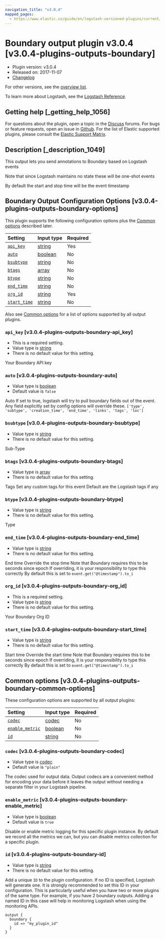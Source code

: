 ```yaml
---
navigation_title: "v3.0.4"
mapped_pages:
  - https://www.elastic.co/guide/en/logstash-versioned-plugins/current/v3.0.4-plugins-outputs-boundary.html
---
```


# Boundary output plugin v3.0.4 [v3.0.4-plugins-outputs-boundary]

* Plugin version: v3.0.4
* Released on: 2017-11-07
* [Changelog](https://github.com/logstash-plugins/logstash-output-boundary/blob/v3.0.4/CHANGELOG.md)

For other versions, see the [overview list](output-boundary-index.md).

To learn more about Logstash, see the [Logstash Reference](https://www.elastic.co/guide/en/logstash/current/index.html).

## Getting help [_getting_help_1056]

For questions about the plugin, open a topic in the [Discuss](http://discuss.elastic.co) forums. For bugs or feature requests, open an issue in [Github](https://github.com/logstash-plugins/logstash-output-boundary). For the list of Elastic supported plugins, please consult the [Elastic Support Matrix](https://www.elastic.co/support/matrix#matrix_logstash_plugins).

## Description [_description_1049]

This output lets you send annotations to Boundary based on Logstash events

Note that since Logstash maintains no state these will be one-shot events

By default the start and stop time will be the event timestamp

## Boundary Output Configuration Options [v3.0.4-plugins-outputs-boundary-options]

This plugin supports the following configuration options plus the [Common options](v3-0-4-plugins-outputs-boundary.md#v3.0.4-plugins-outputs-boundary-common-options) described later.

| Setting | Input type | Required |
| :- | :- | :- |
| [`api_key`](v3-0-4-plugins-outputs-boundary.md#v3.0.4-plugins-outputs-boundary-api_key) | [string](/lsr/value-types.md#string) | Yes |
| [`auto`](v3-0-4-plugins-outputs-boundary.md#v3.0.4-plugins-outputs-boundary-auto) | [boolean](/lsr/value-types.md#boolean) | No |
| [`bsubtype`](v3-0-4-plugins-outputs-boundary.md#v3.0.4-plugins-outputs-boundary-bsubtype) | [string](/lsr/value-types.md#string) | No |
| [`btags`](v3-0-4-plugins-outputs-boundary.md#v3.0.4-plugins-outputs-boundary-btags) | [array](/lsr/value-types.md#array) | No |
| [`btype`](v3-0-4-plugins-outputs-boundary.md#v3.0.4-plugins-outputs-boundary-btype) | [string](/lsr/value-types.md#string) | No |
| [`end_time`](v3-0-4-plugins-outputs-boundary.md#v3.0.4-plugins-outputs-boundary-end_time) | [string](/lsr/value-types.md#string) | No |
| [`org_id`](v3-0-4-plugins-outputs-boundary.md#v3.0.4-plugins-outputs-boundary-org_id) | [string](/lsr/value-types.md#string) | Yes |
| [`start_time`](v3-0-4-plugins-outputs-boundary.md#v3.0.4-plugins-outputs-boundary-start_time) | [string](/lsr/value-types.md#string) | No |

Also see [Common options](v3-0-4-plugins-outputs-boundary.md#v3.0.4-plugins-outputs-boundary-common-options) for a list of options supported by all output plugins.

### `api_key` [v3.0.4-plugins-outputs-boundary-api_key]

* This is a required setting.
* Value type is [string](/lsr/value-types.md#string)
* There is no default value for this setting.

Your Boundary API key

### `auto` [v3.0.4-plugins-outputs-boundary-auto]

* Value type is [boolean](/lsr/value-types.md#boolean)
* Default value is `false`

Auto If set to true, logstash will try to pull boundary fields out of the event. Any field explicitly set by config options will override these. `['type', 'subtype', 'creation_time', 'end_time', 'links', 'tags', 'loc']`

### `bsubtype` [v3.0.4-plugins-outputs-boundary-bsubtype]

* Value type is [string](/lsr/value-types.md#string)
* There is no default value for this setting.

Sub-Type

### `btags` [v3.0.4-plugins-outputs-boundary-btags]

* Value type is [array](/lsr/value-types.md#array)
* There is no default value for this setting.

Tags Set any custom tags for this event Default are the Logstash tags if any

### `btype` [v3.0.4-plugins-outputs-boundary-btype]

* Value type is [string](/lsr/value-types.md#string)
* There is no default value for this setting.

Type

### `end_time` [v3.0.4-plugins-outputs-boundary-end_time]

* Value type is [string](/lsr/value-types.md#string)
* There is no default value for this setting.

End time Override the stop time Note that Boundary requires this to be seconds since epoch If overriding, it is your responsibility to type this correctly By default this is set to `event.get("@timestamp").to_i`

### `org_id` [v3.0.4-plugins-outputs-boundary-org_id]

* This is a required setting.
* Value type is [string](/lsr/value-types.md#string)
* There is no default value for this setting.

Your Boundary Org ID

### `start_time` [v3.0.4-plugins-outputs-boundary-start_time]

* Value type is [string](/lsr/value-types.md#string)
* There is no default value for this setting.

Start time Override the start time Note that Boundary requires this to be seconds since epoch If overriding, it is your responsibility to type this correctly By default this is set to `event.get("@timestamp").to_i`

## Common options [v3.0.4-plugins-outputs-boundary-common-options]

These configuration options are supported by all output plugins:

| Setting | Input type | Required |
| :- | :- | :- |
| [`codec`](v3-0-4-plugins-outputs-boundary.md#v3.0.4-plugins-outputs-boundary-codec) | [codec](/lsr/value-types.md#codec) | No |
| [`enable_metric`](v3-0-4-plugins-outputs-boundary.md#v3.0.4-plugins-outputs-boundary-enable_metric) | [boolean](/lsr/value-types.md#boolean) | No |
| [`id`](v3-0-4-plugins-outputs-boundary.md#v3.0.4-plugins-outputs-boundary-id) | [string](/lsr/value-types.md#string) | No |

### `codec` [v3.0.4-plugins-outputs-boundary-codec]

* Value type is [codec](/lsr/value-types.md#codec)
* Default value is `"plain"`

The codec used for output data. Output codecs are a convenient method for encoding your data before it leaves the output without needing a separate filter in your Logstash pipeline.

### `enable_metric` [v3.0.4-plugins-outputs-boundary-enable_metric]

* Value type is [boolean](/lsr/value-types.md#boolean)
* Default value is `true`

Disable or enable metric logging for this specific plugin instance. By default we record all the metrics we can, but you can disable metrics collection for a specific plugin.

### `id` [v3.0.4-plugins-outputs-boundary-id]

* Value type is [string](/lsr/value-types.md#string)
* There is no default value for this setting.

Add a unique `ID` to the plugin configuration. If no ID is specified, Logstash will generate one. It is strongly recommended to set this ID in your configuration. This is particularly useful when you have two or more plugins of the same type. For example, if you have 2 boundary outputs. Adding a named ID in this case will help in monitoring Logstash when using the monitoring APIs.

```
output {
  boundary {
    id => "my_plugin_id"
  }
}
```
